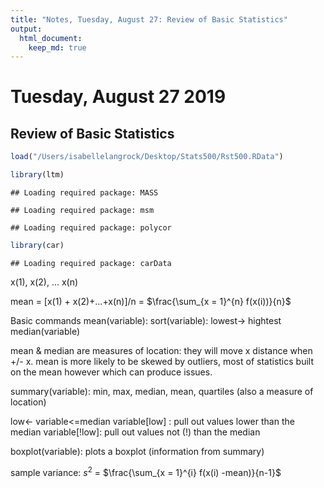 ```yaml
---
title: "Notes, Tuesday, August 27: Review of Basic Statistics"
output: 
  html_document:
    keep_md: true
---
```


# Tuesday, August 27 2019
## Review of Basic Statistics 


```r
load("/Users/isabellelangrock/Desktop/Stats500/Rst500.RData")
```

```r
library(ltm)
```

```
## Loading required package: MASS
```

```
## Loading required package: msm
```

```
## Loading required package: polycor
```

```r
library(car) 
```

```
## Loading required package: carData
```

x(1), x(2), ... x(n)

mean = [x(1) + x(2)+...+x(n)]/n = $\frac{\sum_{x = 1}^{n} f(x(i))}{n}$

Basic commands
mean(variable): 
sort(variable): lowest-> hightest
median(variable)

mean & median are measures of location: they will move x distance when +/- x. 
mean is more likely to be skewed by outliers, most of statistics built on the mean however which can produce issues.

summary(variable): min, max, median, mean, quartiles (also a measure of location) 

low<- variable<=median
variable[low] : pull out values lower than the median
variable[!low]: pull out values not (!) than the median 

boxplot(variable): plots a boxplot (information from summary)

sample variance: $s^2$ = $\frac{\sum_{x = 1}^{i} f(x(i) -mean)}{n-1}$
